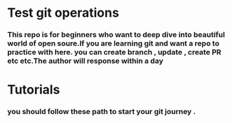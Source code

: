 # Test git operations 
### This repo is for beginners who want to deep dive into beautiful world of open soure.If you are learning git and want a repo to practice with here. you can create branch , update , create PR etc etc.The author will response within a day 

# Tutorials 
### you should follow these path to start your git journey . 
